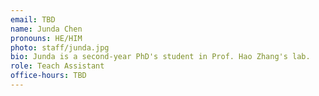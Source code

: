 ```yaml
---
email: TBD
name: Junda Chen
pronouns: HE/HIM
photo: staff/junda.jpg
bio: Junda is a second-year PhD's student in Prof. Hao Zhang's lab.
role: Teach Assistant
office-hours: TBD
---
```

